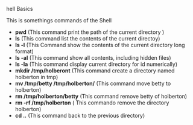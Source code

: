 hell Basics

This is somethings commands of the Shell

  - **pwd** (This command print the path of the current directory )
  - **ls** (This command list the contents of the current directoy)
  - **ls -l** (This Command show the contents of the current directory long format)
  - **ls -al** (This command show all contents, including hidden files)
  - **ls -la** (This command display current directory for id numerically)
  - **mkdir /tmp/holberont** (This command create a directory named holberton in tmp)
  - **mv /tmp/betty /tmp/holberton/** (This command move betty to holberton)
  - **rm /tmp/holberton/betty** (This command remove betty of holberton)
  - **rm -rf /tmp/holberton** ( This commando remove the directory holberton)
  - **cd ..** (This command back to the previous directory)
